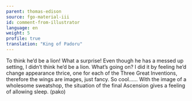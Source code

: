 ```yaml
---
parent: thomas-edison
source: fgo-material-iii
id: comment-from-illustrator
language: en
weight: 5
profile: true
translation: "King of Padoru"
---
```


To think he’d be a lion! What a surprise! Even though he has a messed up setting, I didn’t think he’d be a lion. What’s going on? I did it by feeling he’d change appearance thrice, one for each of the Three Great Inventions, therefore the wings are images, just fancy. So cool…… With the image of a wholesome sweatshop, the situation of the final Ascension gives a feeling of allowing sleep. (pako)
